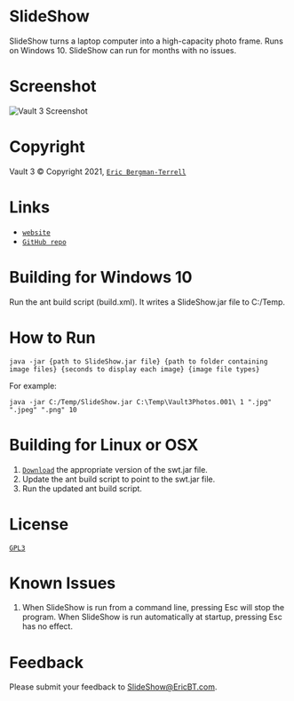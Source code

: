 # SlideShow

SlideShow turns a laptop computer into a high-capacity photo frame. Runs on Windows 10. SlideShow can run for months with no issues.

# Screenshot

![`Vault 3 Screenshot`](https://ericbt.com/uploaded_images/photoframe.jpg "SlideShow")

# Copyright

Vault 3 &#169; Copyright 2021, [`Eric Bergman-Terrell`](https://www.ericbt.com)

# Links

* [`website`](https://ericbt.com/)
* [`GitHub repo`](https://github.com/EricTerrell/SlideShow)

# Building for Windows 10

Run the ant build script (build.xml). It writes a SlideShow.jar file to C:/Temp.

# How to Run

```
java -jar {path to SlideShow.jar file} {path to folder containing image files} {seconds to display each image} {image file types}
```

For example:

```
java -jar C:/Temp/SlideShow.jar C:\Temp\Vault3Photos.001\ 1 ".jpg" ".jpeg" ".png" 10
```

# Building for Linux or OSX

1. [`Download`](https://archive.eclipse.org/eclipse/downloads/drops4/R-4.18-202012021800/) the appropriate version of the swt.jar file.
1. Update the ant build script to point to the swt.jar file.
1. Run the updated ant build script.

# License

[`GPL3`](https://www.gnu.org/licenses/gpl-3.0.en.html)

# Known Issues

1. When SlideShow is run from a command line, pressing Esc will stop the program. When SlideShow is run automatically at startup, pressing Esc has no effect.

# Feedback

Please submit your feedback to [SlideShow@EricBT.com](mailto:SlideShow@EricBT.com).